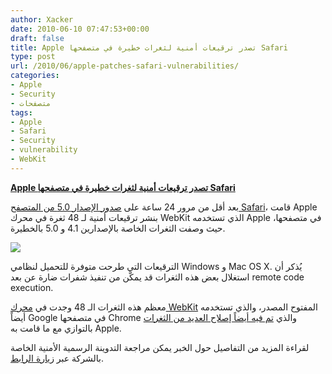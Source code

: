 ```yaml
---
author: Xacker
date: 2010-06-10 07:47:53+00:00
draft: false
title: Apple تصدر ترقيعات أمنية لثغرات خطيرة في متصفحها Safari
type: post
url: /2010/06/apple-patches-safari-vulnerabilities/
categories:
- Apple
- Security
- متصفحات
tags:
- Apple
- Safari
- Security
- vulnerability
- WebKit
---
```


[**Apple تصدر ترقيعات أمنية لثغرات خطيرة في متصفحها Safari**](https://www.it-scoop.com/2010/06/Apple-patches-Safari-vulnerabilities)


بعد أقل من مرور 24 ساعة على [صدور الإصدار 5.0 من المتصفح Safari](https://www.it-scoop.com/2010/06/apple-releases-safari-5/)، قامت Apple بنشر ترقيعات أمنية لـ 48 ثغرة في محرك WebKit الذي تستخدمه Apple في متصفحها، حيث وصفت الثغرات الخاصة بالإصدارين 4.1 و 5.0 بالخطيرة.

[![](https://www.it-scoop.com/wp-content/uploads/2010/06/safari-logo-lg.png)
](https://www.it-scoop.com/2010/06/Apple-patches-Safari-vulnerabilities)

الترقيعات التي طرحت متوفرة للتحميل لنظامي Windows و Mac OS X. يُذكر أن استغلال بعض هذه الثغرات قد يمكّن من تنفيذ شفرات ضارة عن بعد remote code execution.

معظم هذه الثغرات الـ 48 وجدت في [محرك WebKit](http://en.wikipedia.org/wiki/Webkit) المفتوح المصدر، والذي تستخدمه أيضاً Google في متصفحها Chrome والذي [تم فيه أيضاً إصلاح العديد من الثغرات](https://www.it-scoop.com/2010/06/google-patches-11-vulnerabilities-new-chrome/) بالتوازي مع ما قامت به Apple.

لقراءة المزيد من التفاصيل حول الخبر يمكن مراجعة التدوينة الرسمية الأمنية الخاصة بالشركة عبر [زيارة الرابط](http://support.apple.com/kb/ht1222).

